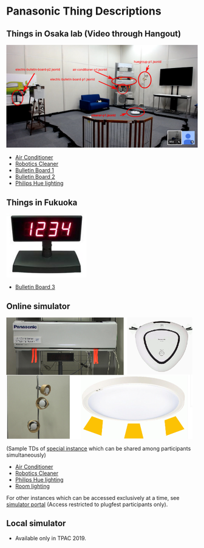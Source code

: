 # Panasonic Thing Descriptions

## Things in Osaka lab (Video through Hangout)

![Lab Image](images/Panasonic_Osaka_Lab_Things_Arrangement.png)

- [Air Conditioner](airConditioner_p1.jsonld)
- [Robotics Cleaner](cleaner_p1.jsonld)
- [Bulletin Board 1](electricBulletinBoard_p1.jsonld)
- [Bulletin Board 2](electricBulletinBoard_p2.jsonld)
- [Philips Hue lighting](huegroup_p1.jsonld)

## Things in Fukuoka

![Bulletin Board 3](images/Panasonic_Bulletin_Board.png)

- [Bulletin Board 3](electricBulletinBoard_p3.jsonld)

## Online simulator

![Online Simulator Devices](images/Panasonic_Online_Simulator_devices.png)

(Sample TDs of [special instance](https://w3c.p-wot.com:3009) which can be shared among participants simultaneously)

- [Air Conditioner](PanaSimAirConditioner5.jsonld)
- [Robotics Cleaner](PanaSimCleaner5.jsonld)
- [Philips Hue lighting](PanaSimHueGroup5.jsonld)
- [Room lighting](PanaSimRoomLight5.jsonld)

For other instances which can be accessed exclusively at a time, see [simulator portal](https://w3c.p-wot.com:3011) (Access restricted to plugfest participants only).

## Local simulator

- Available only in TPAC 2019.
